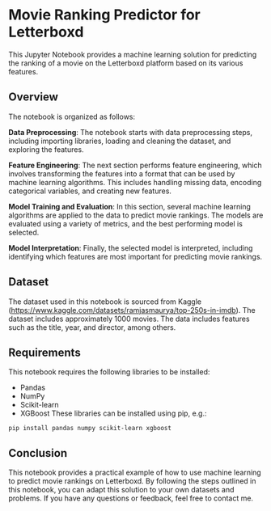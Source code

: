 # Movie Ranking Predictor for Letterboxd
This Jupyter Notebook provides a machine learning solution for predicting the ranking of a movie on the Letterboxd platform based on its various features.

## Overview
The notebook is organized as follows:

**Data Preprocessing**: The notebook starts with data preprocessing steps, including importing libraries, loading and cleaning the dataset, and exploring the features.

**Feature Engineering**: The next section performs feature engineering, which involves transforming the features into a format that can be used by machine learning algorithms. This includes handling missing data, encoding categorical variables, and creating new features.

**Model Training and Evaluation**: In this section, several machine learning algorithms are applied to the data to predict movie rankings. The models are evaluated using a variety of metrics, and the best performing model is selected.

**Model Interpretation**: Finally, the selected model is interpreted, including identifying which features are most important for predicting movie rankings.

## Dataset
The dataset used in this notebook is sourced from Kaggle (https://www.kaggle.com/datasets/ramjasmaurya/top-250s-in-imdb). The dataset includes approximately 1000 movies. The data includes features such as the title, year, and director, among others.

## Requirements
This notebook requires the following libraries to be installed:

* Pandas
* NumPy
* Scikit-learn
* XGBoost
These libraries can be installed using pip, e.g.:

```
pip install pandas numpy scikit-learn xgboost 
``` 

## Conclusion
This notebook provides a practical example of how to use machine learning to predict movie rankings on Letterboxd. By following the steps outlined in this notebook, you can adapt this solution to your own datasets and problems. If you have any questions or feedback, feel free to contact me.
